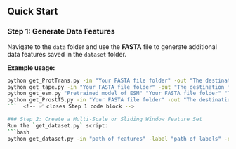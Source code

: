 ## Quick Start

### Step 1: Generate Data Features
Navigate to the `data` folder and use the **FASTA** file to generate additional data features saved in the `dataset` folder.

**Example usage:**
```bash
python get_ProtTrans.py -in "Your FASTA file folder" -out "The destination folder of your output"
python get_tape.py -in "Your FASTA file folder" -out "The destination folder of your output"
python get_esm.py "Pretrained model of ESM" "Your FASTA file folder" "The destination folder of your output" --repr_layers 33 --include per_tok
python get_ProstT5.py -in "Your FASTA file folder" -out "The destination folder of your output"
```  <!-- ✅ closes Step 1 code block -->

### Step 2: Create a Multi-Scale or Sliding Window Feature Set
Run the `get_dataset.py` script:
```bash
python get_dataset.py -in "path of features" -label "path of labels" -out "path of output features set" -w 7 -dt ".prottrans"
